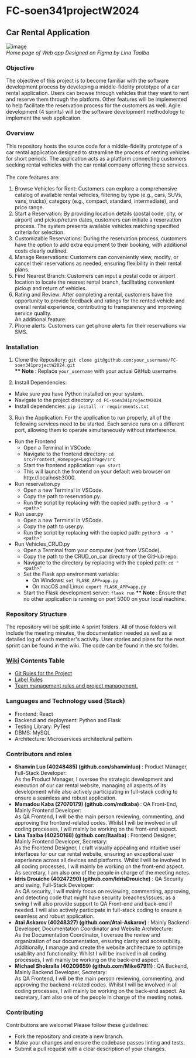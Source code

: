 # FC-soen341projectW2024

## Car Rental Application
![image](https://github.com/shanvinluo/FC-soen341projectW2024/assets/107290656/44d37f1e-fe43-454e-a5cc-ee40c007662e) <br>
_Home page of Web app Designed on Figma by Lina Taalba_

### Objective
The objective of this project is to become familiar with the software development process by developing a middle-fidelity prototype of a car rental application. Users can browse through vehicles that they want to rent and reserve them through the platform. Other features will be implemented to help facilitate the reservation process for the customers as well. Agile development (4 sprints) will be the software development methodology to implement the web application.   

### Overview
This repository hosts the source code for a middle-fidelity prototype of a car rental application designed to streamline the process of renting vehicles for short periods. The application acts as a platform connecting customers seeking rental vehicles with the car rental company offering these services. <br>
<br>
The core features are: 
1. Browse Vehicles for Rent: Customers can explore a comprehensive catalog of available rental vehicles, filtering by type (e.g., cars, SUVs, vans, trucks), category (e.g., compact, standard, intermediate), and price range.
2. Start a Reservation: By providing location details (postal code, city, or airport) and pickup/return dates, customers can initiate a reservation process. The system presents available vehicles matching specified criteria for selection.
3. Customizable Reservations: During the reservation process, customers have the option to add extra equipment to their booking, with additional costs clearly outlined.
4. Manage Reservations: Customers can conveniently view, modify, or cancel their reservations as needed, ensuring flexibility in their rental plans.
5. Find Nearest Branch: Customers can input a postal code or airport location to locate the nearest rental branch, facilitating convenient pickup and return of vehicles.
6. Rating and Review: After completing a rental, customers have the opportunity to provide feedback and ratings for the rented vehicle and overall rental experience, contributing to transparency and improving service quality.
<br> An additional feature:
8. Phone alerts: Customers can get phone alerts for their reservations via SMS. 

### Installation
1. Clone the Repository: ```git clone git@github.com:your_username/FC-soen341projectW2024.git``` <br>
<strong>** Note </strong>: Replace ```your_username``` with your actual GitHub username.

2. Install Dependencies:
* Make sure you have Python installed on your system.
* Navigate to the project directory: ```cd FC-soen341projectW2024```
* Install dependencies: ```pip install -r requirements.txt```
3. Run the Application:
For the application to run properly, all of the following services need to be started. Each service runs on a different port, allowing them to operate simultaneously without interference.
* Run the Frontend
  * Open a Terminal in VSCode.
  * Navigate to the frontend directory: ```cd src/Frontent_Homepage+LoginPage/src```
  * Start the frontend application: ```npm start```
  * This will launch the frontend on your default web browser on http://localhost:3000.
* Run reservation.py
  * Open a new Terminal in VSCode.
  * Copy the path to reservation.py.
  * Run the script by replacing <path> with the copied path: ```python3 -u "<path>"```
* Run user.py
  * Open a new Terminal in VSCode.
  * Copy the path to user.py.
  * Run the script by replacing <path> with the copied path: ```python3 -u "<path>"```
* Run Vehicles_CRUD.py
  * Open a Terminal from your computer (not from VSCode).
  * Copy the path to the CRUD_on_car directory of the GitHub repo.
  * Navigate to the directory by replacing <path> with the copied path: ```cd "<path>"```
  * Set the Flask app environment variable:
    * On Windows: ```set FLASK_APP=app.py```
    * On macOS and Linux: ```export FLASK_APP=app.py```
  * Start the Flask development server: ```flask run```
<strong>** Note </strong>: Ensure that no other application is running on port 5000 on your local machine. 

### Repository Structure
The repository will be split into 4 sprint folders. All of those folders will include the meeting minutes, the documentation needed as well as a detailed log of each member's activity. User stories and plans for the next sprint can be found in the wiki. The code can be found in the src folder.

### [Wiki](https://github.com/shanvinluo/FC-soen341projectW2024/wiki) Contents Table
* [Git Rules for the Project](https://github.com/shanvinluo/FC-soen341projectW2024/wiki/Git-rules-for-the-project.)
* [Label Rules](https://github.com/shanvinluo/FC-soen341projectW2024/wiki/Label-rules)
* [Team management rules and project management.](https://github.com/shanvinluo/FC-soen341projectW2024/wiki/Team-management-rules-and-project-management.)


### Languages and Technology used (Stack)
* Frontend: React
* Backend and deployment: Python and Flask
* Testing Library: PyTest
* DBMS: MySQL
* Architecture: Microservices architectural pattern


### Contributors and roles
* <strong> Shanvin Luo (40248485) (github.com/shanvinluo) </strong>: Product Manager, Full-Stack Developer: <br>
As the Product Manager, I oversee the strategic development and execution of our car rental website, managing all aspects of its development while also actively participating in full-stack coding to ensure a seamless and robust application.
* <strong> Mamadou Kaba (27070179) (github.com/mdkaba) </strong>: QA Front-End, Mainly Frontend Developer: <br>
As QA Frontend, I will be the main person reviewing, commenting, and approving the frontend-related codes. Whilst I will be involved in all coding processes, I will mainly be working on the front-end aspect.  
* <strong> Lina Taalba (40250168) (github.com/ltaalba) </strong>: Frontend Designer, Mainly Frontend Developer, Secretary: <br>
As the Frontend Designer, I craft visually appealing and intuitive user interfaces for our car rental website, ensuring an exceptional user experience across all devices and platforms. Whilst I will be involved in all coding processes, I will mainly be working on the front-end aspect. As secretary, I am also one of the people in charge of the meeting notes. 
* <strong> Idris Drouiche (40247290) (github.com/IdrisDrouiche) </strong>: QA Security and swing, Full-Stack Developer: <br>
As QA security, I will mainly focus on reviewing, commenting, approving, and detecting code that might have security breaches/issues, as a swing I will also provide support to QA Front-end and back-end if needed. I will also actively participate in full-stack coding to ensure a seamless and robust application.
* <strong> Atai Askarov (40248327) (github.com/Atai-Askarov) </strong>: Mainly Backend Developer, Documentation Coordinator and Website Architecture: <br>
As the Documentation Coordinator, I oversee the review and organization of our documentation, ensuring clarity and accessibility. Additionally, I manage and create the website architecture to optimize usability and functionality. Whilst I will be involved in all coding processes, I will mainly be working on the back-end aspect.
* <strong> Michael Shokralla (40209659) (github.com/Mike67911) </strong>: QA Backend, Mainly Backend Developer, Secretary: <br>
As QA Frontend, I will be the main person reviewing, commenting, and approving the backend-related codes. Whilst I will be involved in all coding processes, I will mainly be working on the back-end aspect. As secretary, I am also one of the people in charge of the meeting notes. 


### Contributing
Contributions are welcome! Please follow these guidelines:

* Fork the repository and create a new branch.
* Make your changes and ensure the codebase passes linting and tests.
* Submit a pull request with a clear description of your changes.
